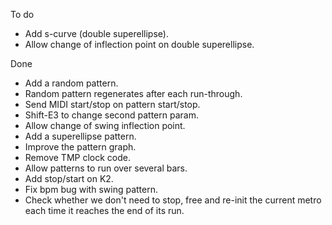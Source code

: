 To do

- Add s-curve (double superellipse).
- Allow change of inflection point on double superellipse.

Done

- Add a random pattern.
- Random pattern regenerates after each run-through.
- Send MIDI start/stop on pattern start/stop.
- Shift-E3 to change second pattern param.
- Allow change of swing inflection point.
- Add a superellipse pattern.
- Improve the pattern graph.
- Remove TMP clock code.
- Allow patterns to run over several bars.
- Add stop/start on K2.
- Fix bpm bug with swing pattern.
- Check whether we don't need to stop, free and re-init the current metro
  each time it reaches the end of its run.
